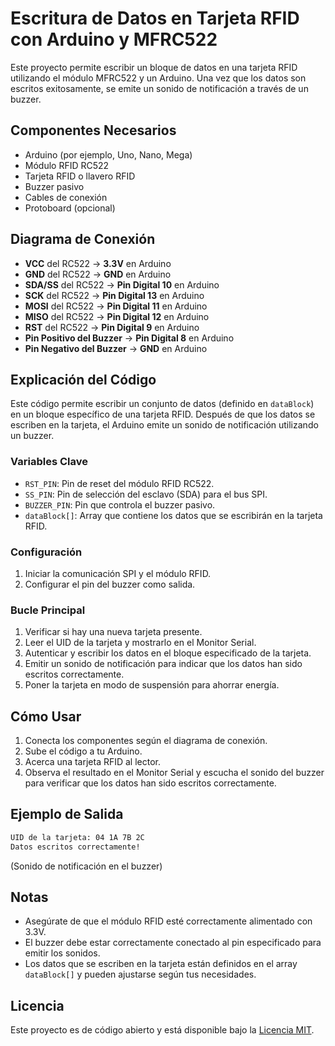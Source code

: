 # Escritura de Datos en Tarjeta RFID con Arduino y MFRC522

Este proyecto permite escribir un bloque de datos en una tarjeta RFID utilizando el módulo MFRC522 y un Arduino. Una vez que los datos son escritos exitosamente, se emite un sonido de notificación a través de un buzzer.

## Componentes Necesarios

- Arduino (por ejemplo, Uno, Nano, Mega)
- Módulo RFID RC522
- Tarjeta RFID o llavero RFID
- Buzzer pasivo
- Cables de conexión
- Protoboard (opcional)

## Diagrama de Conexión

- **VCC** del RC522 -> **3.3V** en Arduino
- **GND** del RC522 -> **GND** en Arduino
- **SDA/SS** del RC522 -> **Pin Digital 10** en Arduino
- **SCK** del RC522 -> **Pin Digital 13** en Arduino
- **MOSI** del RC522 -> **Pin Digital 11** en Arduino
- **MISO** del RC522 -> **Pin Digital 12** en Arduino
- **RST** del RC522 -> **Pin Digital 9** en Arduino
- **Pin Positivo del Buzzer** -> **Pin Digital 8** en Arduino
- **Pin Negativo del Buzzer** -> **GND** en Arduino

## Explicación del Código

Este código permite escribir un conjunto de datos (definido en `dataBlock`) en un bloque específico de una tarjeta RFID. Después de que los datos se escriben en la tarjeta, el Arduino emite un sonido de notificación utilizando un buzzer.

### Variables Clave

- `RST_PIN`: Pin de reset del módulo RFID RC522.
- `SS_PIN`: Pin de selección del esclavo (SDA) para el bus SPI.
- `BUZZER_PIN`: Pin que controla el buzzer pasivo.
- `dataBlock[]`: Array que contiene los datos que se escribirán en la tarjeta RFID.

### Configuración

1. Iniciar la comunicación SPI y el módulo RFID.
2. Configurar el pin del buzzer como salida.

### Bucle Principal

1. Verificar si hay una nueva tarjeta presente.
2. Leer el UID de la tarjeta y mostrarlo en el Monitor Serial.
3. Autenticar y escribir los datos en el bloque especificado de la tarjeta.
4. Emitir un sonido de notificación para indicar que los datos han sido escritos correctamente.
5. Poner la tarjeta en modo de suspensión para ahorrar energía.

## Cómo Usar

1. Conecta los componentes según el diagrama de conexión.
2. Sube el código a tu Arduino.
3. Acerca una tarjeta RFID al lector.
4. Observa el resultado en el Monitor Serial y escucha el sonido del buzzer para verificar que los datos han sido escritos correctamente.

## Ejemplo de Salida

```bash
UID de la tarjeta: 04 1A 7B 2C
Datos escritos correctamente!
```
(Sonido de notificación en el buzzer)

## Notas

- Asegúrate de que el módulo RFID esté correctamente alimentado con 3.3V.
- El buzzer debe estar correctamente conectado al pin especificado para emitir los sonidos.
- Los datos que se escriben en la tarjeta están definidos en el array `dataBlock[]` y pueden ajustarse según tus necesidades.

## Licencia

Este proyecto es de código abierto y está disponible bajo la [Licencia MIT](LICENSE).
